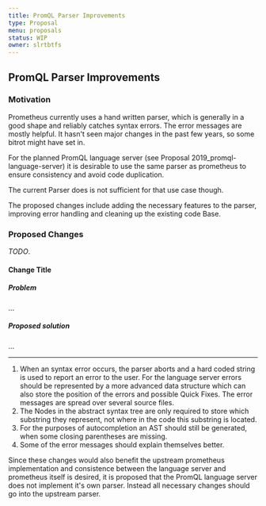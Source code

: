 ```yaml
---
title: PromQL Parser Improvements
type: Proposal
menu: proposals
status: WIP
owner: slrtbtfs
---
```


## PromQL Parser Improvements

### Motivation

Prometheus currently uses a hand written parser, which is generally in a good shape and reliably catches syntax errors. The error messages are mostly helpful. It hasn't seen major changes in the past few years, so some bitrot might have set in.

For the planned PromQL language server (see Proposal 2019_promql-language-server) it is desirable to use the same parser as prometheus to ensure consistency and avoid code duplication.

The current Parser does is not sufficient for that use case though.

The proposed changes include adding the necessary features to the parser, improving error handling and cleaning up the existing code Base.

### Proposed Changes

*TODO*.

#### Change Title

##### Problem

...

##### Proposed solution

...

---

1. When an syntax error occurs, the parser aborts and a hard coded string is used to report an error to the user. For the language server errors should be represented by a more advanced data structure which can also store the position of the errors and possible Quick Fixes. The error messages are spread over several source files.
2. The Nodes in the abstract syntax tree are only required to store which substring they represent, not where in the code this substring is located.
3. For the purposes of autocompletion an AST should still be generated, when some closing parentheses are missing.
4. Some of the error messages should explain themselves better.

Since these changes would also benefit the upstream prometheus implementation and consistence between the language server and prometheus itself is desired, it is proposed that the PromQL language server does not implement it's own parser. Instead all necessary changes should go into the upstream parser.
